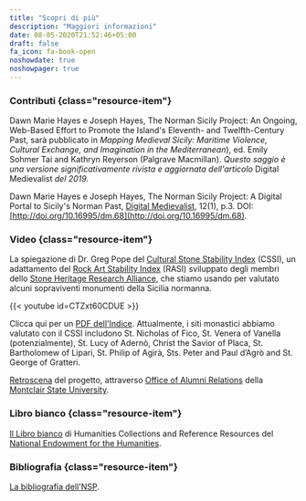 ```yaml
---
title: "Scopri di più"
description: "Maggiori informazioni"
date: 08-05-2020T21:52:46+05:00
draft: false
fa_icon: fa-book-open
noshowdate: true
noshowpager: true
---
```


### Contributi {class="resource-item"} ###

Dawn Marie Hayes e Joseph Hayes, The Norman Sicily Project: An Ongoing, Web-Based Effort to Promote the Island's Eleventh- and Twelfth-Century Past, sarà pubblicato in _Mapping Medieval Sicily: Maritime Violence, Cultural Exchange, and Imagination in the Mediterranean_), ed. Emily Sohmer Tai and Kathryn Reyerson (Palgrave Macmillan). _Questo saggio è una versione significativamente rivista e aggiornata dell'articolo_ Digital Medievalist _del 2019._

Dawn Marie Hayes e Joseph Hayes, The Norman Sicily Project: A Digital Portal to Sicily's Norman Past, [Digital Medievalist](https://journal.digitalmedievalist.org/), 12(1), p.3. DOI: [http://doi.org/10.16995/dm.68](http://doi.org/10.16995/dm.68).

### Video {class="resource-item"} ###

La spiegazione di Dr. Greg Pope del [Cultural Stone Stability Index](https://www.shralliance.com/cssi) (CSSI), un adattamento del [Rock Art Stability Index](https://www.shralliance.com/rasi) (RASI) sviluppato degli membri dello [Stone Heritage Research Alliance](https://www.shralliance.com/), che stiamo usando per valutato alcuni sopraviventi monumenti della Sicilia normanna.

{{< youtube id=CTZxt60CDUE >}}

Clicca qui per un [PDF dell'Indice](/pdfs/cultural_stone_stability_index.pdf). Attualmente, i siti monastici abbiamo valutato con il CSSI includono St. Nicholas of Fico, St. Venera of Vanella (potenzialmente), St. Lucy of Adernò, Christ the Savior of Placa, St. Bartholomew of Lipari, St. Philip of Agirà, Sts. Peter and Paul d’Agrò and St. George of Gratteri.

[Retroscena](https://www.youtube.com/watch?v=YGKlwjaH-cw&feature=youtu.be) del progetto, attraverso [Office of Alumni Relations](https://www.montclair.edu/alumni/) della [Montclair State University](http://montclair.edu/).
### Libro bianco {class="resource-item"} ###

[Il Libro bianco](/pdfs/neh_white_paper.pdf) di Humanities Collections and Reference Resources del [National Endowment for the Humanities](https://www.neh.gov/).

### Bibliografia {class="resource-item"} ###

[La bibliografia dell'NSP](https://www.zotero.org/groups/2199947/norman_sicily_project/library).